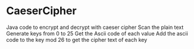 # CaeserCipher
Java code to encrypt and decrypt with caeser cipher
Scan the plain text
Generate keys from 0 to 25
Get the Ascii code of each value 
Add the ascii code to the key mod 26 to get the cipher text of each key
